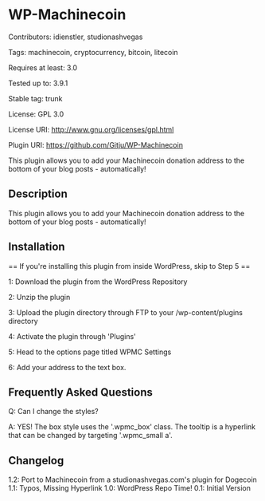# WP-Machinecoin

Contributors: idienstler, studionashvegas

Tags: machinecoin, cryptocurrency, bitcoin, litecoin

Requires at least: 3.0

Tested up to: 3.9.1

Stable tag: trunk

License: GPL 3.0

License URI: http://www.gnu.org/licenses/gpl.html

Plugin URI: https://github.com/Gitju/WP-Machinecoin

This plugin allows you to add your Machinecoin donation address to the bottom of your blog posts - automatically!

## Description
This plugin allows you to add your Machinecoin donation address to the bottom of your blog posts - automatically!

## Installation
== If you\'re installing this plugin from inside WordPress, skip to Step 5 ==

1: Download the plugin from the WordPress Repository

2: Unzip the plugin

3: Upload the plugin directory through FTP to your /wp-content/plugins directory

4: Activate the plugin through \'Plugins\'

5: Head to the options page titled WPMC Settings

6: Add your address to the text box.

## Frequently Asked Questions
Q: Can I change the styles?

A: YES!  The box style uses the \'.wpmc_box\' class.  The tooltip is a hyperlink that can be changed by targeting \'.wpmc_small a\'.

## Changelog
1.2: Port to Machinecoin from a studionashvegas.com's plugin for Dogecoin
1.1: Typos, Missing Hyperlink
1.0: WordPress Repo Time!
0.1: Initial Version
